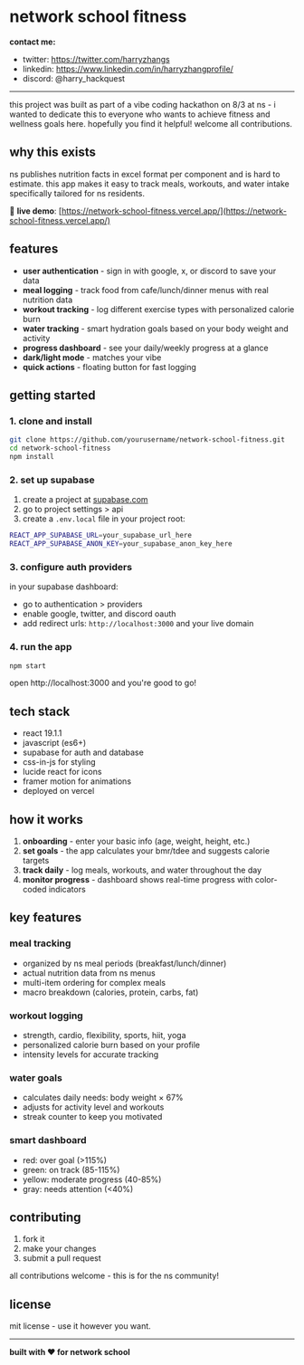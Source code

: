 # network school fitness

**contact me:**
- twitter: https://twitter.com/harryzhangs
- linkedin: https://www.linkedin.com/in/harryzhangprofile/
- discord: @harry_hackquest

---

this project was built as part of a vibe coding hackathon on 8/3 at ns - i wanted to dedicate this to everyone who wants to achieve fitness and wellness goals here. hopefully you find it helpful! welcome all contributions.

## why this exists

ns publishes nutrition facts in excel format per component and is hard to estimate. this app makes it easy to track meals, workouts, and water intake specifically tailored for ns residents.

🚀 **live demo**: [https://network-school-fitness.vercel.app/](https://network-school-fitness.vercel.app/)

## features

- **user authentication** - sign in with google, x, or discord to save your data
- **meal logging** - track food from cafe/lunch/dinner menus with real nutrition data
- **workout tracking** - log different exercise types with personalized calorie burn
- **water tracking** - smart hydration goals based on your body weight and activity
- **progress dashboard** - see your daily/weekly progress at a glance
- **dark/light mode** - matches your vibe
- **quick actions** - floating button for fast logging

## getting started

### 1. clone and install
```bash
git clone https://github.com/yourusername/network-school-fitness.git
cd network-school-fitness
npm install
```

### 2. set up supabase
1. create a project at [supabase.com](https://supabase.com)
2. go to project settings > api
3. create a `.env.local` file in your project root:
```bash
REACT_APP_SUPABASE_URL=your_supabase_url_here
REACT_APP_SUPABASE_ANON_KEY=your_supabase_anon_key_here
```

### 3. configure auth providers
in your supabase dashboard:
- go to authentication > providers
- enable google, twitter, and discord oauth
- add redirect urls: `http://localhost:3000` and your live domain

### 4. run the app
```bash
npm start
```

open http://localhost:3000 and you're good to go!

## tech stack

- react 19.1.1
- javascript (es6+)
- supabase for auth and database
- css-in-js for styling
- lucide react for icons
- framer motion for animations
- deployed on vercel

## how it works

1. **onboarding** - enter your basic info (age, weight, height, etc.)
2. **set goals** - the app calculates your bmr/tdee and suggests calorie targets
3. **track daily** - log meals, workouts, and water throughout the day
4. **monitor progress** - dashboard shows real-time progress with color-coded indicators

## key features

### meal tracking
- organized by ns meal periods (breakfast/lunch/dinner)
- actual nutrition data from ns menus
- multi-item ordering for complex meals
- macro breakdown (calories, protein, carbs, fat)

### workout logging
- strength, cardio, flexibility, sports, hiit, yoga
- personalized calorie burn based on your profile
- intensity levels for accurate tracking

### water goals
- calculates daily needs: body weight × 67%
- adjusts for activity level and workouts
- streak counter to keep you motivated

### smart dashboard
- red: over goal (>115%)
- green: on track (85-115%)
- yellow: moderate progress (40-85%)
- gray: needs attention (<40%)

## contributing

1. fork it
2. make your changes
3. submit a pull request

all contributions welcome - this is for the ns community!

## license

mit license - use it however you want.

---

**built with ❤️ for network school**